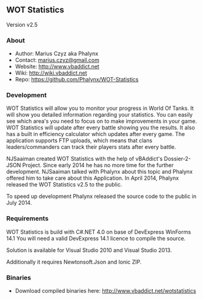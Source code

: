 WOT Statistics
------------------------------------
Version v2.5


### About

* Author: Marius Czyz aka Phalynx
* Contact: marius.czyz@gmail.com
* Website: http://www.vbaddict.net
* Wiki: http://wiki.vbaddict.net
* Repo: https://github.com/Phalynx/WOT-Statistics


### Development
WOT Statistics will allow you to monitor your progress in World Of Tanks. It will show you detailed information regarding your statistics. You can easily see which area's you need to focus on to make improvements in your game. 
WOT Statistics will update after every battle showing you the results. It also has a built in efficiency calculator which updates after every game. The application supports FTP uploads, which means that clans leaders/commanders can track their players stats after every battle.

NJSaaiman created WOT Statistics with the help of vBAddict's Dossier-2-JSON Project. Since early 2014 he has no more time for the further development. NJSaaiman talked with Phalynx about this topic and Phalynx offered him to take care about this Application. In April 2014, Phalynx released the WOT Statistics v2.5 to the public.

To speed up development Phalynx released the source code to the public in July 2014.

### Requirements
WOT Statistics is build with C#.NET 4.0 on base of DevExpress WinForms 14.1
You will need a valid DevExpress 14.1 licence to compile the source.

Solution is available for Visual Studio 2010 and Visual Studio 2013.

Additionally it requires Newtonsoft.Json and Ionic ZIP.


### Binaries
* Download compiled binaries here: http://www.vbaddict.net/wotstatistics

